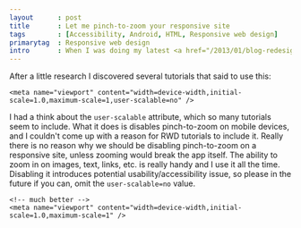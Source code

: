 ```yaml
---
layout      : post
title       : Let me pinch-to-zoom your responsive site
tags        : [Accessibility, Android, HTML, Responsive web design]
primarytag  : Responsive web design
intro       : When I was doing my latest <a href="/2013/01/blog-redesign-2.html">redesign of the blog</a>, I came to the point where I needed to implement the viewport meta tag so the design would scale correctly on different devices.
---
```


After a little research I discovered several tutorials that said to use this:

<!--prettify lang=html-->
    <meta name="viewport" content="width=device-width,initial-scale=1.0,maximum-scale=1,user-scalable=no" />

I had a think about the `user-scalable` attribute, which so many tutorials seem to include. What it does is disables pinch-to-zoom on mobile devices, and I couldn't come up with a reason for RWD tutorials to include it. Really there is no reason why we should be disabling pinch-to-zoom on a responsive site, unless zooming would break the app itself. The ability to zoom in on images, text, links, etc. is really handy and I use it all the time. Disabling it introduces potential usability/accessibility issue, so please in the future if you can, omit the `user-scalable=no` value.

<!--prettify lang=html-->
    <!-- much better -->
    <meta name="viewport" content="width=device-width,initial-scale=1.0,maximum-scale=1" />
    
